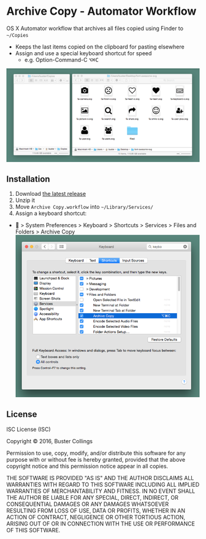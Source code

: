 # Archive Copy - Automator Workflow
OS X Automator workflow that archives all files copied using Finder to `~/Copies`

- Keeps the last items copied on the clipboard for pasting elsewhere
- Assign and use a special keyboard shortcut for speed
  - e.g. Option-Command-C <kbd>⌥</kbd><kbd>⌘</kbd><kbd>C</kbd>

![](archive-copy.gif)


## Installation

1. Download [the latest release](https://github.com/busterc/archive-copy-automator-workflow/archive/master.zip)
2. Unzip it
3. Move `Archive Copy.workflow` into `~/Library/Services/`
4. Assign a keyboard shortcut:
  -  > System Preferences > Keyboard > Shortcuts > Services > Files and Folders > Archive Copy
    ![](keyboard-shortcut.png)

## License

ISC License (ISC)

Copyright © 2016, Buster Collings

Permission to use, copy, modify, and/or distribute this software for any purpose with or without fee is hereby granted, provided that the above copyright notice and this permission notice appear in all copies.

THE SOFTWARE IS PROVIDED "AS IS" AND THE AUTHOR DISCLAIMS ALL WARRANTIES WITH REGARD TO THIS SOFTWARE INCLUDING ALL IMPLIED WARRANTIES OF MERCHANTABILITY AND FITNESS. IN NO EVENT SHALL THE AUTHOR BE LIABLE FOR ANY SPECIAL, DIRECT, INDIRECT, OR CONSEQUENTIAL DAMAGES OR ANY DAMAGES WHATSOEVER RESULTING FROM LOSS OF USE, DATA OR PROFITS, WHETHER IN AN ACTION OF CONTRACT, NEGLIGENCE OR OTHER TORTIOUS ACTION, ARISING OUT OF OR IN CONNECTION WITH THE USE OR PERFORMANCE OF THIS SOFTWARE.
